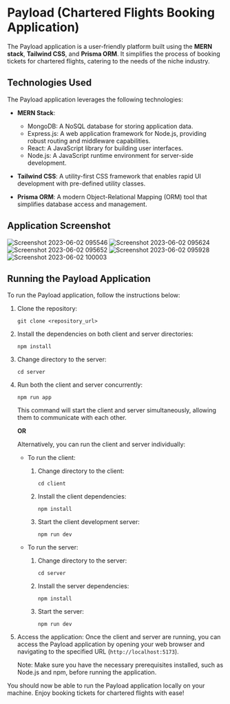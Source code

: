 # Payload (Chartered Flights Booking Application)

The Payload application is a user-friendly platform built using the **MERN stack**, **Tailwind CSS**, and **Prisma ORM**. It simplifies the process of booking tickets for chartered flights, catering to the needs of the niche industry.

## Technologies Used

The Payload application leverages the following technologies:

- **MERN Stack**:

  - MongoDB: A NoSQL database for storing application data.
  - Express.js: A web application framework for Node.js, providing robust routing and middleware capabilities.
  - React: A JavaScript library for building user interfaces.
  - Node.js: A JavaScript runtime environment for server-side development.

- **Tailwind CSS**: A utility-first CSS framework that enables rapid UI development with pre-defined utility classes.

- **Prisma ORM**: A modern Object-Relational Mapping (ORM) tool that simplifies database access and management.

## Application Screenshot
![Screenshot 2023-06-02 095546](https://github.com/subegshahi/payload-fyp-2022/assets/84019079/657ca02f-22bb-405a-8792-13a0d9ae8076)
![Screenshot 2023-06-02 095624](https://github.com/subegshahi/payload-fyp-2022/assets/84019079/792340cd-2fd3-45a2-8373-dd0ac06e2cd3)
![Screenshot 2023-06-02 095652](https://github.com/subegshahi/payload-fyp-2022/assets/84019079/e460ed1a-6bf9-4cec-b770-ea4d41198597)
![Screenshot 2023-06-02 095928](https://github.com/subegshahi/payload-fyp-2022/assets/84019079/f0edb7b8-013e-49c7-83ac-ae3ce0c03f7a)
![Screenshot 2023-06-02 100003](https://github.com/subegshahi/payload-fyp-2022/assets/84019079/0e13ae68-361f-4193-8556-c554cc441c44)

## Running the Payload Application

To run the Payload application, follow the instructions below:

1. Clone the repository:

   ```
   git clone <repository_url>
   ```

2. Install the dependencies on both client and server directories:

   ```
   npm install
   ```

3. Change directory to the server:

   ```
   cd server
   ```

4. Run both the client and server concurrently:

   ```
   npm run app
   ```

   This command will start the client and server simultaneously, allowing them to communicate with each other.

   **OR**

   Alternatively, you can run the client and server individually:

   - To run the client:

     1. Change directory to the client:

        ```
        cd client
        ```

     2. Install the client dependencies:

        ```
        npm install
        ```

     3. Start the client development server:
        ```
        npm run dev
        ```

   - To run the server:

     1. Change directory to the server:

        ```
        cd server
        ```

     2. Install the server dependencies:

        ```
        npm install
        ```

     3. Start the server:
        ```
        npm run dev
        ```

5. Access the application:
   Once the client and server are running, you can access the Payload application by opening your web browser and navigating to the specified URL (`http://localhost:5173`).

   Note: Make sure you have the necessary prerequisites installed, such as Node.js and npm, before running the application.

You should now be able to run the Payload application locally on your machine. Enjoy booking tickets for chartered flights with ease!

